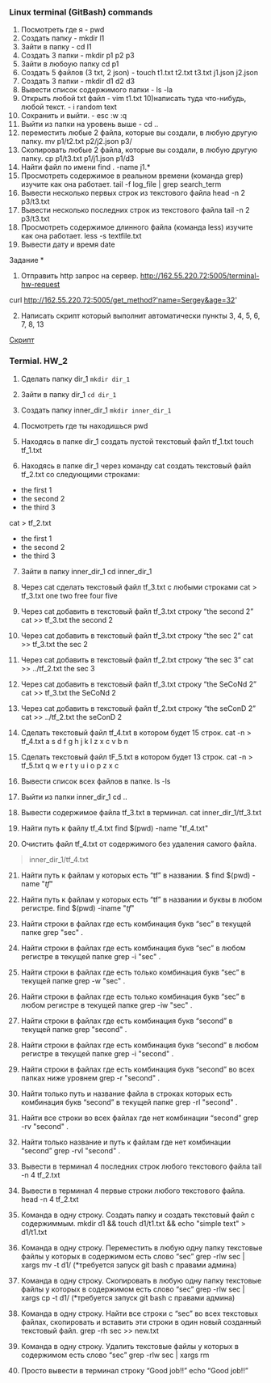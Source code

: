 ### Linux terminal (GitBash) commands

1) Посмотреть где я - pwd
2) Создать папку - mkdir l1
3) Зайти в папку - cd l1
4) Создать 3 папки - mkdir p1 p2 p3
5) Зайти в любоую папку cd p1
6) Создать 5 файлов (3 txt, 2 json) - touch t1.txt t2.txt t3.txt j1.json j2.json
7) Создать 3 папки - mkdir d1 d2 d3
8) Вывести список содержимого папки - ls -la
9) Открыть любой txt файл - vim t1.txt
10)написать туда что-нибудь, любой текст. - 
i 
random text
11) Сохранить и выйти. - 
esc
:w
:q
12) Выйти из папки на уровень выше - cd ..
13) переместить любые 2 файла, которые вы создали, в любую другую папку.
mv p1/t2.txt p2/j2.json p3/
14) Скопировать любые 2 файла, которые вы создали, в любую другую папку.
cp p1/t3.txt p1/j1.json p1/d3
15) Найти файл по имени
find . -name j1.*
16) Просмотреть содержимое в реальном времени (команда grep) изучите как она работает.
tail -f log_file | grep search_term
17) Вывести несколько первых строк из текстового файла
head -n 2 p3/t3.txt
18) Вывести несколько последних строк из текстового файла
tail -n 2 p3/t3.txt
19) Просмотреть содержимое длинного файла (команда less) изучите как она работает.
less -s textfile.txt
20) Вывести дату и время
date

Задание *
1) Отправить http запрос на сервер.
http://162.55.220.72:5005/terminal-hw-request

curl http://162.55.220.72:5005/get_method?'name=Sergey&age=32'

2) Написать скрипт который выполнит автоматически пункты 3, 4, 5, 6, 7, 8, 13

[Скрипт](https://github.com/VysotskiySS/qa_practice/blob/main/s1.sh)

### Termial. HW_2
 1. Сделать папку dir_1
```mkdir dir_1```

 2. Зайти в папку dir_1
``cd dir_1``

 3. Создать папку inner_dir_1
`mkdir inner_dir_1`

 4. Посмотреть где ты находишься
pwd

 5. Находясь в папке dir_1 создать пустой текстовый файл tf_1.txt
touch tf_1.txt

 6. Находясь в папке dir_1 через команду cat создать текстовый файл tf_2.txt со следующими строками:
- the first 1
- the second 2
- the third 3

cat > tf_2.txt
- the first 1
- the second 2
- the third 3

 7. Зайти в папку inner_dir_1
cd inner_dir_1

 8. Через cat сделать текстовый файл tf_3.txt  c любыми строками
cat > tf_3.txt
one
two
free
four
five

 9. Через cat добавить в текстовый файл tf_3.txt строку “the second 2”
cat >> tf_3.txt
the second 2

 10. Через cat добавить в текстовый файл tf_3.txt строку “the sec 2”
cat >> tf_3.txt
the sec 2

 11. Через cat добавить в текстовый файл tf_2.txt строку “the sec 3”
cat >> ../tf_2.txt
the sec 3

 12. Через cat добавить в текстовый файл tf_3.txt строку “the SeCoNd 2”
cat >> tf_3.txt
the SeCoNd 2

 13. Через cat добавить в текстовый файл tf_2.txt строку “the seConD 2”
cat >> ../tf_2.txt
the seConD 2

 14. Сделать текстовый файл tf_4.txt в котором будет 15 строк.
cat -n > tf_4.txt
a
s
d
f
g
h
j
k
l
z
x
c
v
b
n

 15. Сделать текстовый файл tF_5.txt в котором будет 13 строк.
cat -n > tf_5.txt
q
w
e
r
t
y
u
i
o
p
z
x
c


 16. Вывести список всех файлов в папке.
ls -ls

 17. Выйти из папки inner_dir_1
cd ..

 18. Вывести содержимое файла tf_3.txt в терминал.
cat inner_dir_1/tf_3.txt

 19. Найти путь к файлу tf_4.txt
find $(pwd) -name "tf_4.txt"

 20. Очистить файл tf_4.txt от содержимого без удаления самого файла.
> inner_dir_1/tf_4.txt

 21. Найти путь к файлам у которых есть  “tf” в названии.
$ find $(pwd) -name "*tf*"

 22. Найти путь к файлам у которых есть  “tf” в названии и буквы в любом регистре.
find $(pwd) -iname "*tf*"

 23. Найти строки в файлах где есть комбинация букв “sec” в текущей папке
grep "sec" .

 24. Найти строки в файлах где есть комбинация букв “sec” в любом регистре в текущей папке
grep -i "sec" .

 25. Найти строки в файлах где есть только комбинация букв “sec” в текущей папке
grep -w "sec" .

 26. Найти строки в файлах где есть только комбинация букв “sec” в любом регистре в текущей папке
grep -iw "sec" .

 27. Найти строки в файлах где есть комбинация букв “second” в текущей папке
grep "second" .

 28. Найти строки в файлах где есть комбинация букв “second” в любом регистре в текущей папке
grep -i "second" .

 29. Найти строки в файлах где есть комбинация букв “second” во всех папках ниже уровнем
grep -r "second" .

 30. Найти только путь и название файла в строках которых есть комбинация букв “second” в текущей папке
grep -rl "second" .

 31. Найти все строки во всех файлах где нет комбинации “second”
grep -rv "second" .

 32. Найти только название и путь к файлам где нет комбинации “second”
grep -rvl "second" .

 33. Вывести в терминал 4 последних строк любого текстового файла
tail -n 4 tf_2.txt

 34. Вывести в терминал 4 первые строки любого текстового файла.
head -n 4 tf_2.txt

 35. Команда в одну строку. Создать папку и создать текстовый файл с содержиммым.
mkdir d1 && touch d1/t1.txt && echo "simple text" > d1/t1.txt

 36. Команда в одну строку. Переместить в любую одну папку текстовые файлы у которых в содержимом есть слово “sec”
grep -rlw sec | xargs mv -t d1/
(*требуется запуск git bash с правами админа)

 37. Команда в одну строку. Скопировать в любую одну папку текстовые файлы у которых в содержимом есть слово “sec”
grep -rlw sec | xargs cp -t d1/
(*требуется запуск git bash с правами админа)

 38. Команда в одну строку. Найти все строки c “sec” во всех текстовых файлах, скопировать и вставить эти строки в один новый созданный текстовый файл.
grep -rh sec >> new.txt

 39. Команда в одну строку. Удалить текстовые файлы у которых в содержимом есть слово “sec”
grep -rlw sec | xargs rm

 40. Просто вывести в терминал строку “Good job!!”
echo “Good job!!”
